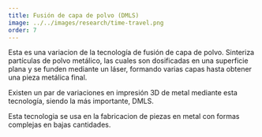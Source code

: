 ```yaml
---
title: Fusión de capa de polvo (DMLS) 
image: ../../images/research/time-travel.png
order: 7
---
```


Esta es una variacion de la tecnología de fusión de capa de polvo. Sinteriza partículas de polvo metálico, las cuales son dosificadas en una superficie plana y se funden mediante un láser, formando varias capas hasta obtener una pieza metálica final. 

Existen un par de variaciones en impresión 3D de metal mediante esta tecnología, siendo la más importante, DMLS. 

Esta tecnologia se usa en la fabricacion de piezas en metal con formas complejas en bajas cantidades.